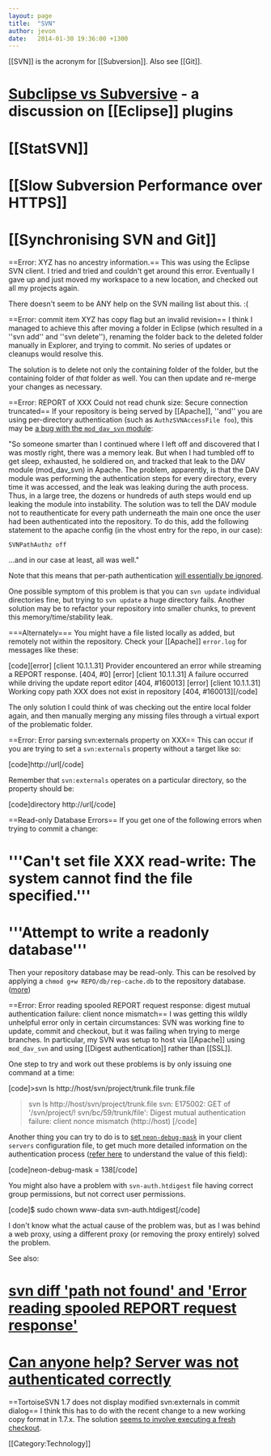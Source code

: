 ```yaml
---
layout: page
title:  "SVN"
author: jevon
date:   2014-01-30 19:36:00 +1300
---
```


[[SVN]] is the acronym for [[Subversion]]. Also see [[Git]].

# <a href="http://journals.jevon.org/users/jevon-phd/entry/19739">Subclipse vs Subversive</a> - a discussion on [[Eclipse]] plugins
# [[StatSVN]]
# [[Slow Subversion Performance over HTTPS]]
# [[Synchronising SVN and Git]]

==Error: XYZ has no ancestry information.==
This was using the Eclipse SVN client. I tried and tried and couldn't get around this error. Eventually I gave up and just moved my workspace to a new location, and checked out all my projects again.

There doesn't seem to be ANY help on the SVN mailing list about this. :(

==Error: commit item XYZ has copy flag but an invalid revision==
I think I managed to achieve this after moving a folder in Eclipse (which resulted in a ''svn add'' and ''svn delete''), renaming the folder back to the deleted folder manually in Explorer, and trying to commit. No series of updates or cleanups would resolve this.

The solution is to delete not only the containing folder of the folder, but the containing folder of _that_ folder as well. You can then update and re-merge your changes as necessary.

==Error: REPORT of XXX Could not read chunk size: Secure connection  truncated==
If your repository is being served by [[Apache]], ''and'' you are using per-directory authentication (such as `AuthzSVNAccessFile foo`), this may be <a href="http://lists.parrot.org/pipermail/parrot-dev/2009-September/002785.html">a bug with the `mod_dav_svn` module</a>:

<div class="quote">"So someone smarter than I continued where I left off and discovered that I was mostly right, there was a memory leak. But when I had tumbled off to get sleep, exhausted, he soldiered on, and tracked that leak to the DAV module (mod_dav_svn) in Apache. The problem, apparently, is that the DAV module was performing the authentication steps for every directory, every time it was accessed, and the leak was leaking during the auth process. Thus, in a large tree, the dozens or hundreds of auth steps would end up leaking the module into instability. The solution was to tell the DAV module not to reauthenticate for every path underneath the main one once the user had been authenticated into the repository. To do this, add the following statement to the apache config (in the vhost entry for the repo, in our case):

`SVNPathAuthz off`

...and in our case at least, all was well."</div>

Note that this means that per-path authentication <a href="http://svnbook.red-bean.com/en/1.5/svn.serverconfig.httpd.html">will essentially be ignored</a>.

One possible symptom of this problem is that you can `svn update` individual directories fine, but trying to `svn update` a huge directory fails. Another solution may be to refactor your repository into smaller chunks, to prevent this memory/time/stability leak.

===Alternately===
You might have a file listed locally as added, but remotely not within the repository. Check your [[Apache]] `error.log` for messages like these:

[code][error] [client 10.1.1.31] Provider encountered an error while streaming a REPORT response.  [404, #0]
[error] [client 10.1.1.31] A failure occurred while driving the update report editor  [404, #160013]
[error] [client 10.1.1.31] Working copy path XXX does not exist in repository  [404, #160013][/code]

The only solution I could think of was checking out the entire local folder again, and then manually merging any missing files through a virtual export of the problematic folder.

==Error: Error parsing svn:externals property on XXX==
This can occur if you are trying to set a `svn:externals` property without a target like so:

[code]http://url[/code]

Remember that `svn:externals` operates on a particular directory, so the property should be:

[code]directory http://url[/code]

==Read-only Database Errors==
If you get one of the following errors when trying to commit a change:

# '''Can't set file XXX read-write: The system cannot find the file specified.'''
# '''Attempt to write a readonly database'''

Then your repository database may be read-only. This can be resolved by applying a `chmod g+w REPO/db/rep-cache.db` to the repository database. (<a href="http://h3x.no/2010/12/04/svn-gives-attempt-to-write-a-readonly-database-error">more</a>)

==Error: Error reading spooled REPORT request response: digest mutual authentication failure: client nonce mismatch==
I was getting this wildly unhelpful error only in certain circumstances: SVN was working fine to update, commit and checkout, but it was failing when trying to merge branches. In particular, my SVN was setup to host via [[Apache]] using `mod_dav_svn` and using [[Digest authentication]] rather than [[SSL]].

One step to try and work out these problems is by only issuing one command at a time:

[code]>svn ls http://host/svn/project/trunk.file
trunk.file

>svn ls http://host/svn/project/trunk.file
svn: E175002: GET of '/svn/project/!
svn/bc/59/trunk/file': Digest mutual authentication failure: client nonce mismatch (http://host)
[/code]

Another thing you can try to do is to <a href="http://stackoverflow.com/a/472976/39531">set `neon-debug-mask`</a> in your client `servers` configuration file, to get much more detailed information on the authentication process (<a href="http://happygiraffe.net/blog/2009/09/23/neon-debug-mask/">refer here</a> to understand the value of this field):

[code]neon-debug-mask = 138[/code]

You might also have a problem with `svn-auth.htdigest` file having correct group permissions, but not correct user permissions.

[code]$ sudo chown www-data svn-auth.htdigest[/code]

I don't know what the actual cause of the problem was, but as I was behind a web proxy, using a different proxy (or removing the proxy entirely) solved the problem.

See also:

# <a href="http://groups.google.com/group/subversion_users/browse_thread/thread/60915473749c5937?pli=1">svn diff 'path not found' and 'Error reading spooled REPORT request response'</a>
# <a href="http://svn.haxx.se/users/archive-2007-08/0202.shtml">Can anyone help? Server was not authenticated correctly</a>

==TortoiseSVN 1.7 does not display modified svn:externals in commit dialog==
I think this has to do with the recent change to a new working copy format in 1.7.x. The solution <a href="http://tortoisesvn.tigris.org/ds/viewMessage.do?dsForumId=4061&dsMessageId=2971859">seems to involve executing a fresh checkout</a>.

[[Category:Technology]]